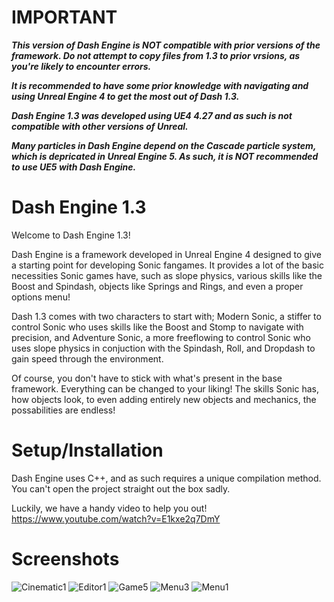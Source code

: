 # IMPORTANT
***This version of Dash Engine is NOT compatible with prior versions of the framework. Do not attempt to copy files from 1.3 to prior vrsions, as you're likely to encounter errors.***

***It is recommended to have some prior knowledge with navigating and using Unreal Engine 4 to get the most out of Dash 1.3.***

***Dash Engine 1.3 was developed using UE4 4.27 and as such is not compatible with other versions of Unreal.***

***Many particles in Dash Engine depend on the Cascade particle system, which is depricated in Unreal Engine 5. As such, it is NOT recommended to use UE5 with Dash Engine.***

# Dash Engine 1.3

Welcome to Dash Engine 1.3!

Dash Engine is a framework developed in Unreal Engine 4 designed to give a starting point for developing Sonic fangames. It provides a lot of the basic necessities Sonic games have, such as slope physics, various skills like the Boost and Spindash, objects like Springs and Rings, and even a proper options menu!

Dash 1.3 comes with two characters to start with; Modern Sonic, a stiffer to control Sonic who uses skills like the Boost and Stomp to navigate with precision, and Adventure Sonic, a more freeflowing to control Sonic who uses slope physics in conjuction with the Spindash, Roll, and Dropdash to gain speed through the environment.

Of course, you don't have to stick with what's present in the base framework. Everything can be changed to your liking! The skills Sonic has, how objects look, to even adding entirely new objects and mechanics, the possabilities are endless!

# Setup/Installation

Dash Engine uses C++, and as such requires a unique compilation method. You can't open the project straight out the box sadly.

Luckily, we have a handy video to help you out!
https://www.youtube.com/watch?v=E1kxe2q7DmY

# Screenshots
![Cinematic1](https://github.com/YakuzaBalooza/Dash-Engine-1.3/assets/62483766/973b6361-ad7d-4ca5-80bf-61557fdedd7d)
![Editor1](https://github.com/YakuzaBalooza/Dash-Engine-1.3/assets/62483766/1ec7c0e6-f792-4993-ac0c-2966a5c26496)
![Game5](https://github.com/YakuzaBalooza/Dash-Engine-1.3/assets/62483766/c2828a6b-7ee4-48cf-87aa-ecea6fafa164)
![Menu3](https://github.com/YakuzaBalooza/Dash-Engine-1.3/assets/62483766/62d1251b-5bd9-467e-ad1f-f21c24d03c7f)
![Menu1](https://github.com/YakuzaBalooza/Dash-Engine-1.3/assets/62483766/5d66e0c8-076d-4e9d-8b8c-8b2a17273762)

